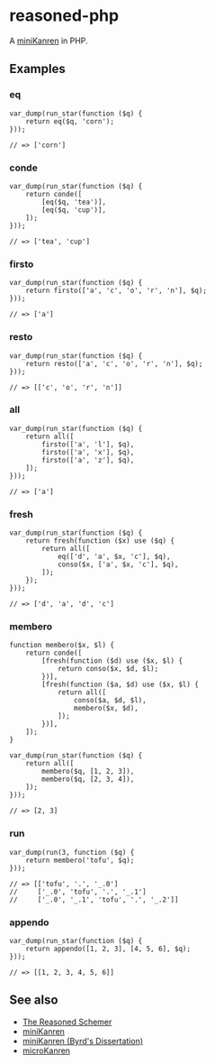 # reasoned-php

A [miniKanren](http://minikanren.org/) in PHP.

## Examples

### eq

    var_dump(run_star(function ($q) {
        return eq($q, 'corn');
    }));

    // => ['corn']

### conde

    var_dump(run_star(function ($q) {
        return conde([
            [eq($q, 'tea')],
            [eq($q, 'cup')],
        ]);
    }));

    // => ['tea', 'cup']

### firsto

    var_dump(run_star(function ($q) {
        return firsto(['a', 'c', 'o', 'r', 'n'], $q);
    }));

    // => ['a']

### resto

    var_dump(run_star(function ($q) {
        return resto(['a', 'c', 'o', 'r', 'n'], $q);
    }));

    // => [['c', 'o', 'r', 'n']]

### all

    var_dump(run_star(function ($q) {
        return all([
            firsto(['a', 'l'], $q),
            firsto(['a', 'x'], $q),
            firsto(['a', 'z'], $q),
        ]);
    }));

    // => ['a']

### fresh

    var_dump(run_star(function ($q) {
        return fresh(function ($x) use ($q) {
            return all([
                eq(['d', 'a', $x, 'c'], $q),
                conso($x, ['a', $x, 'c'], $q),
            ]);
        });
    }));

    // => ['d', 'a', 'd', 'c']

### membero

    function membero($x, $l) {
        return conde([
            [fresh(function ($d) use ($x, $l) {
                return conso($x, $d, $l);
            })],
            [fresh(function ($a, $d) use ($x, $l) {
                return all([
                    conso($a, $d, $l),
                    membero($x, $d),
                ]);
            })],
        ]);
    }

    var_dump(run_star(function ($q) {
        return all([
            membero($q, [1, 2, 3]),
            membero($q, [2, 3, 4]),
        ]);
    }));

    // => [2, 3]

### run

    var_dump(run(3, function ($q) {
        return membero('tofu', $q);
    }));

    // => [['tofu', '.', '_.0']
    //     ['_.0', 'tofu', '.', '_.1']
    //     ['_.0', '_.1', 'tofu', '.', '_.2']]

### appendo

    var_dump(run_star(function ($q) {
        return appendo([1, 2, 3], [4, 5, 6], $q);
    }));

    // => [[1, 2, 3, 4, 5, 6]]

## See also

* [The Reasoned Schemer](http://mitpress.mit.edu/books/reasoned-schemer)
* [miniKanren](http://minikanren.org/)
* [miniKanren (Byrd's Dissertation)](https://scholarworks.iu.edu/dspace/bitstream/handle/2022/8777/Byrd_indiana_0093A_10344.pdf)
* [microKanren](http://webyrd.net/scheme-2013/papers/HemannMuKanren2013.pdf)
